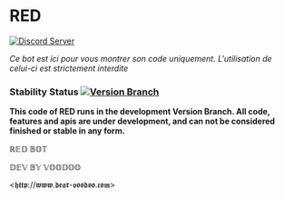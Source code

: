 # RED
[![Discord Server](https://discordapp.com/api/guilds/347650089071804427/embed.png)](https://discord.gg/mZHrDXW)

*Ce bot est ici pour vous montrer son code uniquement. L'utilisation de celui-ci est strictement interdite*

### Stability Status [![Version Branch](https://img.shields.io/badge/branch-development-red.svg)](https://github.com/dearvoodoo/RED)
**This code of RED runs in the development Version Branch. All code, features and apis are under development, and can not be considered finished or stable in any form.** 



ℝ𝔼𝔻 𝔹𝕆𝕋

𝔻𝔼𝕍 𝔹𝕐 𝕍𝕆𝕆𝔻𝕆𝕆

<𝖍𝖙𝖙𝖕://𝖜𝖜𝖜.𝖉𝖊𝖆𝖗-𝖛𝖔𝖔𝖉𝖔𝖔.𝖈𝖔𝖒>
